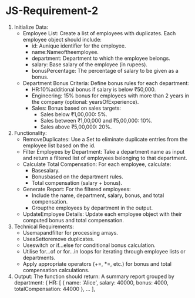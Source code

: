 # JS-Requirement-2

1. Initialize Data:
   - Employee List: Create a list of employees with duplicates. Each employee object should include:
       - id: Aunique identifier for the employee.
       -  name:Nameoftheemployee.
       -  department: Department to which the employee belongs.
       -  salary: Base salary of the employee (in rupees).
       -  bonusPercentage: The percentage of salary to be given as a bonus.
   - Department Bonus Criteria: Define bonus rules for each department:
       - HR:10%additional bonus if salary is below ₹50,000.
       - Engineering: 15% bonus for employees with more than 2 years in the company (optional: yearsOfExperience).
       - Sales: Bonus based on sales targets:
           - Sales below ₹1,00,000: 5%.
           - Sales between ₹1,00,000 and ₹5,00,000: 10%.
           - Sales above ₹5,00,000: 20%.
2. Functionality:
     - RemoveDuplicates: Use a Set to eliminate duplicate entries from the employee list based on the id.
     - Filter Employees by Department: Take a department name as input and return a filtered list of employees belonging to that department.
     - Calculate Total Compensation: For each employee, calculate:
         - Basesalary.
         - Bonusbased on the department rules.
         - Total compensation (salary + bonus).
     - Generate Report: For the filtered employees:
         - Include the name, department, salary, bonus, and total compensation.
         - Groupthe employees by department in the output.
     - UpdateEmployee Details: Update each employee object with their computed bonus and total compensation.
3. Technical Requirements:
     - Usemapandfilter for processing arrays.
     - UseaSettoremove duplicates.
     - Useswitch or if...else for conditional bonus calculation.
     - Utilise for...of or for...in loops for iterating through employee lists or departments.
     - Apply appropriate operators (+=, *=, etc.) for bonus and total compensation calculations.
4. Output: The function should return:
     A summary report grouped by department: { HR: [ { name: 'Alice', salary: 40000, bonus: 4000, totalCompensation: 44000 }, ... ],
